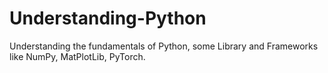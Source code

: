 # Understanding-Python
Understanding the fundamentals of Python, some Library and Frameworks like NumPy, MatPlotLib, PyTorch.
